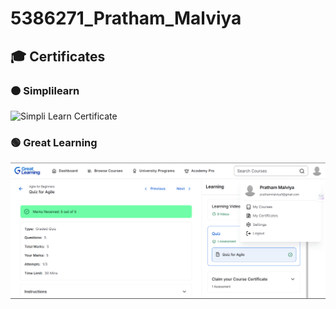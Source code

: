 # 5386271_Pratham_Malviya

## 🎓 Certificates

### 🟠 Simplilearn
![Simpli Learn Certificate](SimpliLearn.jpg.jpg)

### 🟢 Great Learning
![Great Learning Course info](GreatLearning.png)



